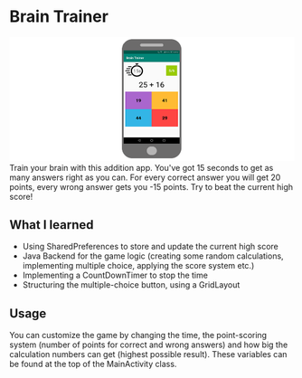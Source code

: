 # Brain Trainer
![Screenshot](braintrainer.png)
Train your brain with this addition app. You've got 15 seconds to get as many answers right as you can. For every correct answer you will get 20 points, every wrong answer gets you -15 points. Try to beat the current high score!

## What I learned
- Using SharedPreferences to store and update the current high score 
- Java Backend for the game logic (creating some random calculations, implementing multiple choice, applying the score system etc.)
- Implementing a CountDownTimer to stop the time
- Structuring the multiple-choice button, using a GridLayout

## Usage
You can customize the game by changing the time, the point-scoring system (number of points for correct and wrong answers) and how big the calculation numbers can get (highest possible result). These variables can be found at the top of the MainActivity class.  
